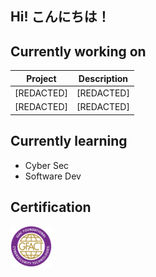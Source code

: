 ## Hi! こんにちは！

<!--
**jonuzo/jonuzo** is a ✨ _special_ ✨ repository because its `README.md` (this file) appears on your GitHub profile.

Here are some ideas to get you started:

- 🔭 I’m currently working on ...
- 🌱 I’m currently learning ...
- 👯 I’m looking to collaborate on ...
- 🤔 I’m looking for help with ...
- 💬 Ask me about ...
- 📫 How to reach me: ...
- 😄 Pronouns: ...
- ⚡ Fun fact: ...
-->

## Currently working on

| Project     | Description |
| ----------- | ----------- |
| [REDACTED]  | [REDACTED]  |
| [REDACTED]  | [REDACTED]  |

## Currently learning
- Cyber Sec
- Software Dev

## Certification

<img src="gfact-cert.png" width=13% height=13%>




